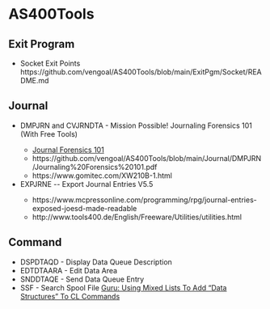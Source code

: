 # AS400Tools

## Exit Program
<ul>
  <li>Socket Exit Points<br />
      https://github.com/vengoal/AS400Tools/blob/main/ExitPgm/Socket/README.md</li>
</ul>

## Journal
<ul>
  <li>DMPJRN and CVJRNDTA - Mission Possible! Journaling Forensics 101 (With Free Tools)</li>
  <ul>
    <li><a href="https://www.itjungle.com/2013/03/06/fhg030613-story01/">Journal Forensics 101</a></li>
    <li>https://github.com/vengoal/AS400Tools/blob/main/Journal/DMPJRN/Journaling%20Forensics%20101.pdf</li>
    <li>https://www.gomitec.com/XW210B-1.html</li>
  </ul>
  <li>EXPJRNE -- Export Journal Entries V5.5</li>
  <ul>
    <li>https://www.mcpressonline.com/programming/rpg/journal-entries-exposed-joesd-made-readable</li>
    <li>http://www.tools400.de/English/Freeware/Utilities/utilities.html</li>
  </ul>
</ul>

## Command
<ul>
  <li>DSPDTAQD  - Display Data Queue Description</li>
  <li>EDTDTAARA - Edit Data Area</li>
  <li>SNDDTAQE  - Send Data Queue Entry</li>
  <li>SSF - Search Spool File <a href="https://www.itjungle.com/2024/01/15/guru-using-mixed-lists-to-add-data-structures-to-cl-commands/">Guru: Using Mixed Lists To Add “Data Structures” To CL Commands</a></li>
</ul>
